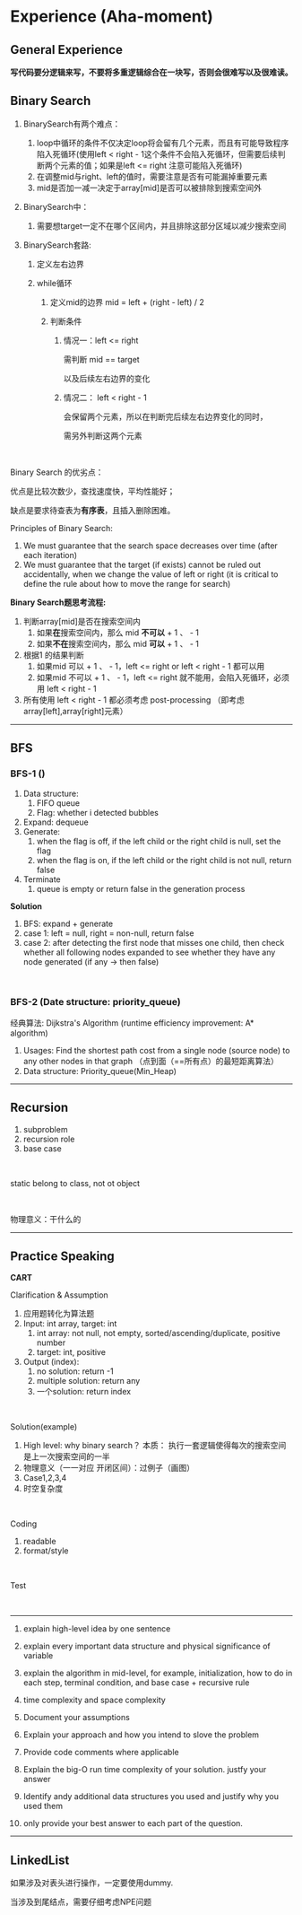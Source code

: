 # Experience (Aha-moment)

## General Experience

**写代码要分逻辑来写，不要将多重逻辑综合在一块写，否则会很难写以及很难读。**

## Binary Search

1. BinarySearch有两个难点：
   1. loop中循环的条件不仅决定loop将会留有几个元素，而且有可能导致程序陷入死循环(使用left < right - 1这个条件不会陷入死循环，但需要后续判断两个元素的值；如果是left <= right 注意可能陷入死循环)
   2. 在调整mid与right、left的值时，需要注意是否有可能漏掉重要元素
   3. mid是否加一减一决定于array[mid]是否可以被排除到搜索空间外
   
2. BinarySearch中：
   
   1. 需要想target一定不在哪个区间内，并且排除这部分区域以减少搜索空间
   
3. BinarySearch套路:

    1. 定义左右边界

    2. while循环

        1. 定义mid的边界 mid  = left + (right - left) / 2

        2. 判断条件

            1. 情况一：left <= right 

                需判断 mid == target

                以及后续左右边界的变化

            2.  情况二： left < right - 1

                会保留两个元素，所以在判断完后续左右边界变化的同时，
            
                需另外判断这两个元素

<br>

Binary Search 的优劣点：

优点是比较次数少，查找速度快，平均性能好；

缺点是要求待查表为**有序表**，且插入删除困难。



Principles of Binary Search:

1.  We must guarantee that the search space decreases over time (after each iteration)
2.  We must guarantee that the target (if exists) cannot be ruled out accidentally, when we change the value of left or right (it is critical to define the rule about how to move the range for search)

**Binary Search题思考流程:**

1.  判断array[mid]是否在搜索空间内
    1.  如果**在**搜索空间内，那么 mid **不可以** + 1 、 - 1
    2.  如果**不在**搜索空间内，那么 mid **可以** + 1 、 - 1
2.  根据1 的结果判断
    1.  如果mid 可以 + 1 、 - 1，left <= right or left < right - 1 都可以用
    2.  如果mid 不可以 + 1 、 - 1，left <= right 就不能用，会陷入死循环，必须用 left < right - 1
3.  所有使用 left < right - 1 都必须考虑 post-processing （即考虑array[left],array[right]元素）

----------------------

## BFS

### BFS-1 ()

1.  Data structure:
    1.  FIFO queue
    2.  Flag: whether i detected bubbles
2.  Expand: dequeue
3.  Generate:
    1.  when the flag is off, if the left child or the right child is null, set the flag
    2.  when the flag is on, if the left child or the right child is not null, return false
4.  Terminate
    1.  queue is empty or return false in the generation process



**Solution**

1.  BFS: expand + generate
2.  case 1: left = null, right = non-null, return false
3.  case 2: after detecting the first node that misses one child, then check whether all following nodes expanded to see whether they have any node generated (if any -> then false)

​				

### BFS-2 (Date structure: priority_queue)

经典算法: Dijkstra's Algorithm (runtime efficiency improvement: A* algorithm)

1.  Usages: Find the shortest path cost from a single node (source node) to any other nodes in that graph （点到面（==所有点）的最短距离算法）
2.  Data structure: Priority_queue(Min_Heap)

-----------------

## Recursion

1. subproblem
2. recursion role
3. base case

<br>

static belong to class, not ot object

<br>

物理意义：干什么的

---------------

## Practice Speaking

**CART**

Clarification & Assumption

1.  应用题转化为算法题
2.  Input: int array, target: int
    1.  int array: not null, not empty, sorted/ascending/duplicate, positive number
    2.  target: int, positive
3.  Output (index):
    1.  no solution: return -1
    2.  multiple solution: return any
    3.  一个solution: return index

<br>

Solution(example)

1.  High level: why binary search？ 本质： 执行一套逻辑使得每次的搜索空间是上一次搜索空间的一半
2.  物理意义（一一对应 开闭区间）：过例子（画图）
3.  Case1,2,3,4
4.  时空复杂度 

<br>

Coding

1.  readable 
2.  format/style

<br>

Test

<br>

------------



1. explain high-level idea by one sentence
2. explain every important data structure and physical significance of variable
3. explain the algorithm in mid-level, for example, initialization, how to do in each step, terminal condition, and base case + recursive rule
4. time complexity and space complexity



1.  Document your assumptions
2.  Explain your approach and how you intend to slove the problem
3.  Provide code comments where applicable
4.  Explain the big-O run time complexity of your solution. justfy your answer
5.  Identify andy additional data structures you used and justify why you used them
6.  only provide your best answer to each part of the question.

------------

## LinkedList

如果涉及对表头进行操作，一定要使用dummy.

当涉及到尾结点，需要仔细考虑NPE问题

